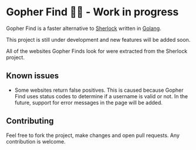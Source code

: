 # Gopher Find 🐹🔎 - Work in progress

Gopher Find is a faster alternative to [Sherlock](https://github.com/sherlock-project/sherlock) written in [Golang](https://go.dev/).

This project is still under development and new features will be added soon.

All of the websites Gopher Finds look for were extracted from the Sherlock project.

## Known issues

- Some websites return false positives. This is caused because Gopher Find uses status codes to determine if a username is valid or not. In the future, support for error messages in the page will be added.

## Contributing

Feel free to fork the project, make changes and open pull requests. Any contribution is welcome.
